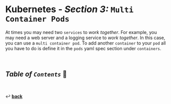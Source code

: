 # **Kubernetes** - ***Section 3:*** `Multi Container Pods`

At times you may need two `services` to *work together*. For example, you may need a web server and a logging service to *work together*. In this case, you can use a `multi container pod`. To add another `container` to your `pod` all you have to do is define it in the `pods` yaml spec section under `containers`.

<br />

    

## ***Table*** *of* ***`Contents`*** 📜


<br>

↩️ [**back**](../)
